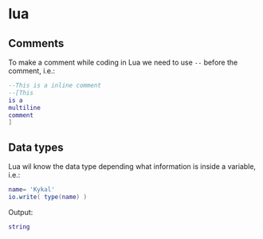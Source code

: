 # lua

## Comments
To make a comment while coding in Lua we need to use ``--`` before the comment, i.e.:

```Lua
--This is a inline comment
--[This
is a
multiline
comment
]

```

## Data types
Lua wil know the data type depending what information is inside a variable, i.e.:

```Lua
name= 'Kykal'
io.write( type(name) )
```

Output:
```Lua
string
```
